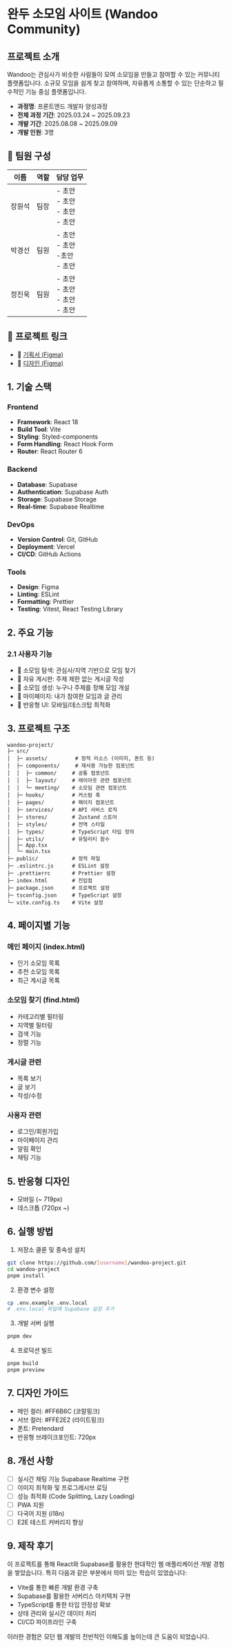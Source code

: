 # 완두 소모임 사이트 (Wandoo Community)

## 프로젝트 소개
Wandoo는 관심사가 비슷한 사람들이 모여 소모임을 만들고 참여할 수 있는 커뮤니티 플랫폼입니다.
소규모 모임을 쉽게 찾고 참여하며, 자유롭게 소통할 수 있는 단순하고 필수적인 기능 중심 플랫폼입니다.

- **과정명**: 프론트엔드 개발자 양성과정
- **전체 과정 기간**: 2025.03.24 ~ 2025.09.23
- **개발 기간**: 2025.08.08 ~ 2025.09.09
- **개발 인원**: 3명

## 👥 팀원 구성
| 이름 | 역할 | 담당 업무 |
|------|------|-----------|
| 장원석 | 팀장 | - 초안 <br>- 초안<br>- 초안<br>- 초안 |
| 박경선 | 팀원 | - 초안<br>- 초안<br>-초안<br>- 초안 |
| 정진욱 | 팀원 | - 초안<br>- 초안<br>- 초안<br>- 초안 |

## 🔗 프로젝트 링크
- 📑 [기획서 (Figma)](https://www.figma.com/slides/JL1XPvmuO0NqHicAzzAlLq)
- 🎨 [디자인 (Figma)](https://www.figma.com/design/ZuUdTJYIuCk5PKx4xYV88Y)

## 1. 기술 스택

### Frontend
- **Framework**: React 18
- **Build Tool**: Vite
- **Styling**: Styled-components
- **Form Handling**: React Hook Form
- **Router**: React Router 6

### Backend
- **Database**: Supabase
- **Authentication**: Supabase Auth
- **Storage**: Supabase Storage
- **Real-time**: Supabase Realtime

### DevOps
- **Version Control**: Git, GitHub
- **Deployment**: Vercel
- **CI/CD**: GitHub Actions

### Tools
- **Design**: Figma
- **Linting**: ESLint
- **Formatting**: Prettier
- **Testing**: Vitest, React Testing Library

## 2. 주요 기능

### 2.1 사용자 기능
- 🔎 소모임 탐색: 관심사/지역 기반으로 모임 찾기
- 📝 자유 게시판: 주제 제한 없는 게시글 작성
- 👥 소모임 생성: 누구나 주제를 정해 모임 개설
- 📌 마이페이지: 내가 참여한 모임과 글 관리
- 📱 반응형 UI: 모바일/데스크탑 최적화

## 3. 프로젝트 구조
```
wandoo-project/
├─ src/
│  ├─ assets/         # 정적 리소스 (이미지, 폰트 등)
│  ├─ components/     # 재사용 가능한 컴포넌트
│  │  ├─ common/     # 공통 컴포넌트
│  │  ├─ layout/     # 레이아웃 관련 컴포넌트
│  │  └─ meeting/    # 소모임 관련 컴포넌트
│  ├─ hooks/         # 커스텀 훅
│  ├─ pages/         # 페이지 컴포넌트
│  ├─ services/      # API 서비스 로직
│  ├─ stores/        # Zustand 스토어
│  ├─ styles/        # 전역 스타일
│  ├─ types/         # TypeScript 타입 정의
│  ├─ utils/         # 유틸리티 함수
│  ├─ App.tsx
│  └─ main.tsx
├─ public/           # 정적 파일
├─ .eslintrc.js      # ESLint 설정
├─ .prettierrc       # Prettier 설정
├─ index.html        # 진입점
├─ package.json      # 프로젝트 설정
├─ tsconfig.json     # TypeScript 설정
└─ vite.config.ts    # Vite 설정
```

## 4. 페이지별 기능

### 메인 페이지 (index.html)
- 인기 소모임 목록
- 추천 소모임 목록
- 최근 게시글 목록

### 소모임 찾기 (find.html)
- 카테고리별 필터링
- 지역별 필터링
- 검색 기능
- 정렬 기능

### 게시글 관련
- 목록 보기 
- 글 보기 
- 작성/수정 

### 사용자 관련
- 로그인/회원가입
- 마이페이지 관리
- 알림 확인
- 채팅 기능

## 5. 반응형 디자인
- 모바일 (~ 719px)
- 데스크톱 (720px ~)

## 6. 실행 방법
1. 저장소 클론 및 종속성 설치
```bash
git clone https://github.com/[username]/wandoo-project.git
cd wandoo-project
pnpm install
```

2. 환경 변수 설정
```bash
cp .env.example .env.local
# .env.local 파일에 Supabase 설정 추가
```

3. 개발 서버 실행
```bash
pnpm dev
```

4. 프로덕션 빌드
```bash
pnpm build
pnpm preview
```

## 7. 디자인 가이드
- 메인 컬러: #FF6B6C (코랄핑크)
- 서브 컬러: #FFE2E2 (라이트핑크)
- 폰트: Pretendard
- 반응형 브레이크포인트: 720px

## 8. 개선 사항
- [ ] 실시간 채팅 기능 Supabase Realtime 구현
- [ ] 이미지 최적화 및 프로그레시브 로딩
- [ ] 성능 최적화 (Code Splitting, Lazy Loading)
- [ ] PWA 지원
- [ ] 다국어 지원 (i18n)
- [ ] E2E 테스트 커버리지 향상

## 9. 제작 후기
이 프로젝트를 통해 React와 Supabase를 활용한 현대적인 웹 애플리케이션 개발 경험을 쌓았습니다. 특히 다음과 같은 부분에서 의미 있는 학습이 있었습니다:

- Vite를 통한 빠른 개발 환경 구축
- Supabase를 활용한 서버리스 아키텍처 구현
- TypeScript를 통한 타입 안정성 확보
- 상태 관리와 실시간 데이터 처리
- CI/CD 파이프라인 구축

이러한 경험은 모던 웹 개발의 전반적인 이해도를 높이는데 큰 도움이 되었습니다.





